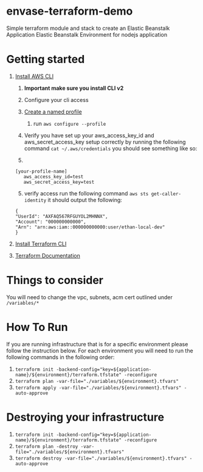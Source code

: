 # envase-terraform-demo

Simple terraform module and stack to create an 
Elastic Beanstalk Application
Elastic Beanstalk Environment for nodejs application

# Getting started
  1. [Install AWS CLI](https://docs.aws.amazon.com/cli/latest/userguide/getting-started-install.html)
     1. **Important make sure you install CLI v2**
     2. Configure your cli access
     3. [Create a named profile](https://docs.aws.amazon.com/cli/latest/userguide/cli-configure-profiles.html)
        1. run `aws configure --profile`
     4. Verify you have set up your aws_access_key_id and aws_secret_access_key setup correctly by
        running the following command `cat ~/.aws/credentials` you should see something like so:
     
     5. 
     ```
     [your-profile-name]
        aws_access_key_id=test
        aws_secret_access_key=test
     ```
     5. verify access run the following command `aws sts get-caller-identity`
        it should output the following:
     
     ```
     {
     "UserId": "AXFAQ567RFGUYOL2MHNNX",
     "Account": "000000000000",
     "Arn": "arn:aws:iam::000000000000:user/ethan-local-dev"
     }
     ```
     
  2. [Install Terraform CLI](https://www.terraform.io/downloads)
  3. [Terraform Documentation](https://www.terraform.io/docs)

# Things to consider
You will need to change the vpc, subnets, acm cert outlined under `/variables/*`

# How To Run
If you are running infrastructure that is for a specific environment please follow the instruction below.
For each environment you will need to run the following commands in the following order:

1. `terraform init -backend-config="key=${application-name}/${environment}/terraform.tfstate" -reconfigure`
2. `terraform plan -var-file="./variables/${environment}.tfvars"`
3. `terraform apply -var-file="./variables/${environment}.tfvars" -auto-approve`

# Destroying your infrastructure 
1. `terraform init -backend-config="key=${application-name}/${environment}/terraform.tfstate" -reconfigure`
2. `terraform plan -destroy -var-file="./variables/${environment}.tfvars"`
3. `terraform destroy -var-file="./variables/${environment}.tfvars" -auto-approve`


